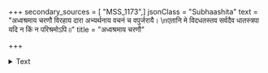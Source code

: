 +++
secondary_sources = [ "MSS_1173",]
jsonClass = "Subhaashita"
text = "अध्वश्रमाय चरणौ विरहाय दारा अभ्यर्थनाय वचनं च वपुर्जरायै।  \nएतानि मे विदधतस्तव सर्वदैव धातस्त्रपा यदि न किं न परिश्रमोऽपि॥"
title = "अध्वश्रमाय चरणौ"

+++

<details><summary>Text</summary>

अध्वश्रमाय चरणौ विरहाय दारा अभ्यर्थनाय वचनं च वपुर्जरायै।  
एतानि मे विदधतस्तव सर्वदैव धातस्त्रपा यदि न किं न परिश्रमोऽपि॥
</details>
